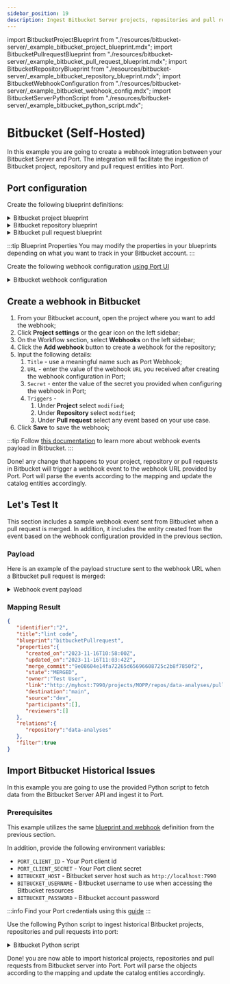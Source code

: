 ```yaml
---
sidebar_position: 19
description: Ingest Bitbucket Server projects, repositories and pull requests into your catalog
---
```


import BitbucketProjectBlueprint from "./resources/bitbucket-server/\_example_bitbucket_project_blueprint.mdx";
import BitbucketPullrequestBlueprint from "./resources/bitbucket-server/\_example_bitbucket_pull_request_blueprint.mdx";
import BitbucketRepositoryBlueprint from "./resources/bitbucket-server/\_example_bitbucket_repository_blueprint.mdx";
import BitbucketWebhookConfiguration from "./resources/bitbucket-server/\_example_bitbucket_webhook_config.mdx";
import BitbucketServerPythonScript from "./resources/bitbucket-server/\_example_bitbucket_python_script.mdx";

# Bitbucket (Self-Hosted)

In this example you are going to create a webhook integration between your Bitbucket Server and Port. The integration will facilitate the ingestion of Bitbucket project, repository and pull request entities into Port.

## Port configuration

Create the following blueprint definitions:

<details>
<summary>Bitbucket project blueprint</summary>

<BitbucketProjectBlueprint/>

</details>

<details>
<summary>Bitbucket repository blueprint</summary>

<BitbucketRepositoryBlueprint/>

</details>

<details>
<summary>Bitbucket pull request blueprint</summary>

<BitbucketPullrequestBlueprint/>

</details>

:::tip Blueprint Properties
You may modify the properties in your blueprints depending on what you want to track in your Bitbucket account.
:::

Create the following webhook configuration [using Port UI](../../?operation=ui#configuring-webhook-endpoints)

<details>
<summary>Bitbucket webhook configuration</summary>

1. **Basic details** tab - fill the following details:
   1. Title : `Bitbucket Server Mapper`;
   2. Identifier : `bitbucket_server_mapper`;
   3. Description : `A webhook configuration to map Bitbucket projects, repositories and pull requests to Port`;
   4. Icon : `BitBucket`;
2. **Integration configuration** tab - fill the following JQ mapping:

   <BitbucketWebhookConfiguration/>
    :::note
    Take note of, and copy the Webhook URL that is provided in this tab
    :::

3. Click **Save** at the bottom of the page.

</details>

## Create a webhook in Bitbucket
1. From your Bitbucket account, open the project where you want to add the webhook;
2. Click **Project settings** or the gear icon on the left sidebar;
3. On the Workflow section, select **Webhooks** on the left sidebar;
4. Click the **Add webhook** button to create a webhook for the repository; 
5. Input the following details:
    1. `Title` - use a meaningful name such as Port Webhook;
    2. `URL` - enter the value of the webhook `URL` you received after creating the webhook configuration in Port;
    3. `Secret` - enter the value of the secret you provided when configuring the webhook in Port;
    4.  `Triggers` - 
        1. Under **Project** select `modified`;
        2. Under **Repository** select `modified`;
        3. Under **Pull request** select any event based on your use case.
6. Click **Save** to save the webhook;

:::tip
Follow [this documentation](https://confluence.atlassian.com/bitbucketserver/event-payload-938025882.html) to learn more about webhook events payload in Bitbucket.
:::

Done! any change that happens to your project, repository or pull requests in Bitbucket will trigger a webhook event to the webhook URL provided by Port. Port will parse the events according to the mapping and update the catalog entities accordingly.

## Let's Test It

This section includes a sample webhook event sent from Bitbucket when a pull request is merged. In addition, it includes the entity created from the event based on the webhook configuration provided in the previous section.

### Payload

Here is an example of the payload structure sent to the webhook URL when a Bitbucket pull request is merged:

<details>
<summary> Webhook event payload</summary>

```json showLineNumbers
{
  "body": {
    "eventKey": "pr:merged",
    "date": "2023-11-16T11:03:42+0000",
    "actor": {
      "name": "admin",
      "emailAddress": "username@gmail.com",
      "active": true,
      "displayName": "Test User",
      "id": 2,
      "slug": "admin",
      "type": "NORMAL",
      "links": {
        "self": [
          {
            "href": "http://myhost:7990/users/admin"
          }
        ]
      }
    },
    "pullRequest": {
      "id": 2,
      "version": 2,
      "title": "lint code",
      "description": "here is the description",
      "state": "MERGED",
      "open": false,
      "closed": true,
      "createdDate": 1700132280533,
      "updatedDate": 1700132622026,
      "closedDate": 1700132622026,
      "fromRef": {
        "id": "refs/heads/dev",
        "displayId": "dev",
        "latestCommit": "9e08604e14fa72265d65696608725c2b8f7850f2",
        "type": "BRANCH",
        "repository": {
          "slug": "data-analyses",
          "id": 1,
          "name": "data analyses",
          "description": "This is for my repository and all the blah blah blah",
          "hierarchyId": "24cfae4b0dd7bade7edc",
          "scmId": "git",
          "state": "AVAILABLE",
          "statusMessage": "Available",
          "forkable": true,
          "project": {
            "key": "MOPP",
            "id": 1,
            "name": "My On Prem Project",
            "description": "On premise test project is sent to us for us",
            "public": false,
            "type": "NORMAL",
            "links": {
              "self": [
                {
                  "href": "http://myhost:7990/projects/MOPP"
                }
              ]
            }
          },
          "public": false,
          "archived": false,
          "links": {
            "clone": [
              {
                "href": "ssh://git@myhost:7999/mopp/data-analyses.git",
                "name": "ssh"
              },
              {
                "href": "http://myhost:7990/scm/mopp/data-analyses.git",
                "name": "http"
              }
            ],
            "self": [
              {
                "href": "http://myhost:7990/projects/MOPP/repos/data-analyses/browse"
              }
            ]
          }
        }
      },
      "toRef": {
        "id": "refs/heads/main",
        "displayId": "main",
        "latestCommit": "e461aae894b6dc951f405dca027a3f5567ea6bee",
        "type": "BRANCH",
        "repository": {
          "slug": "data-analyses",
          "id": 1,
          "name": "data analyses",
          "description": "This is for my repository and all the blah blah blah",
          "hierarchyId": "24cfae4b0dd7bade7edc",
          "scmId": "git",
          "state": "AVAILABLE",
          "statusMessage": "Available",
          "forkable": true,
          "project": {
            "key": "MOPP",
            "id": 1,
            "name": "My On Prem Project",
            "description": "On premise test project is sent to us for us",
            "public": false,
            "type": "NORMAL",
            "links": {
              "self": [
                {
                  "href": "http://myhost:7990/projects/MOPP"
                }
              ]
            }
          },
          "public": false,
          "archived": false,
          "links": {
            "clone": [
              {
                "href": "ssh://git@myhost:7999/mopp/data-analyses.git",
                "name": "ssh"
              },
              {
                "href": "http://myhost:7990/scm/mopp/data-analyses.git",
                "name": "http"
              }
            ],
            "self": [
              {
                "href": "http://myhost:7990/projects/MOPP/repos/data-analyses/browse"
              }
            ]
          }
        }
      },
      "locked": false,
      "author": {
        "user": {
          "name": "admin",
          "emailAddress": "username@gmail.com",
          "active": true,
          "displayName": "Test User",
          "id": 2,
          "slug": "admin",
          "type": "NORMAL",
          "links": {
            "self": [
              {
                "href": "http://myhost:7990/users/admin"
              }
            ]
          }
        },
        "role": "AUTHOR",
        "approved": false,
        "status": "UNAPPROVED"
      },
      "reviewers": [],
      "participants": [],
      "properties": {
        "mergeCommit": {
          "displayId": "1cbccf99220",
          "id": "1cbccf99220b23f89624c7c604f630663a1aaf8e"
        }
      },
      "links": {
        "self": [
          {
            "href": "http://myhost:7990/projects/MOPP/repos/data-analyses/pull-requests/2"
          }
        ]
      }
    }
  },
  "headers": {
    "X-Forwarded-For": "10.0.148.57",
    "X-Forwarded-Proto": "https",
    "X-Forwarded-Port": "443",
    "Host": "ingest.getport.io",
    "X-Amzn-Trace-Id": "Self=1-6555f719-267a0fce1e7a4d8815de94f7;Root=1-6555f719-1906872f41621b17250bb83a",
    "Content-Length": "2784",
    "User-Agent": "Atlassian HttpClient 3.0.4 / Bitbucket-8.15.1 (8015001) / Default",
    "Content-Type": "application/json; charset=UTF-8",
    "accept": "*/*",
    "X-Event-Key": "pr:merged",
    "X-Hub-Signature": "sha256=bf366faf8d8c41a4af21d25d922b87c3d1d127b5685238b099d2f311ad46e978",
    "X-Request-Id": "d5fa6a16-bb6c-40d6-9c50-bc4363e79632",
    "via": "HTTP/1.1 AmazonAPIGateway",
    "forwarded": "for=154.160.30.235;host=ingest.getport.io;proto=https"
  },
  "queryParams": {}
}
```

</details>

### Mapping Result

```json showLineNumbers
{
   "identifier":"2",
   "title":"lint code",
   "blueprint":"bitbucketPullrequest",
   "properties":{
      "created_on":"2023-11-16T10:58:00Z",
      "updated_on":"2023-11-16T11:03:42Z",
      "merge_commit":"9e08604e14fa72265d65696608725c2b8f7850f2",
      "state":"MERGED",
      "owner":"Test User",
      "link":"http://myhost:7990/projects/MOPP/repos/data-analyses/pull-requests/2",
      "destination":"main",
      "source":"dev",
      "participants":[],
      "reviewers":[]
   },
   "relations":{
      "repository":"data-analyses"
   },
   "filter":true
}
```

## Import Bitbucket Historical Issues

In this example you are going to use the provided Python script to fetch data from the Bitbucket Server API and ingest it to Port.

### Prerequisites

This example utilizes the same [blueprint and webhook](#port-configuration) definition from the previous section.

In addition, provide the following environment variables:

- `PORT_CLIENT_ID` - Your Port client id
- `PORT_CLIENT_SECRET` - Your Port client secret
- `BITBUCKET_HOST` - Bitbucket server host such as `http://localhost:7990`
- `BITBUCKET_USERNAME` - Bitbucket username to use when accessing the Bitbucket resources
- `BITBUCKET_PASSWORD` - Bitbucket account password

:::info
Find your Port credentials using this [guide](https://docs.getport.io/build-your-software-catalog/sync-data-to-catalog/api/#find-your-port-credentials)
:::

Use the following Python script to ingest historical Bitbucket projects, repositories and pull requests into port:

<details>
<summary>Bitbucket Python script</summary>

<BitbucketServerPythonScript/>

</details>

Done! you are now able to import historical projects, repositories and pull requests from Bitbucket server into Port. Port will parse the objects according to the mapping and update the catalog entities accordingly.
